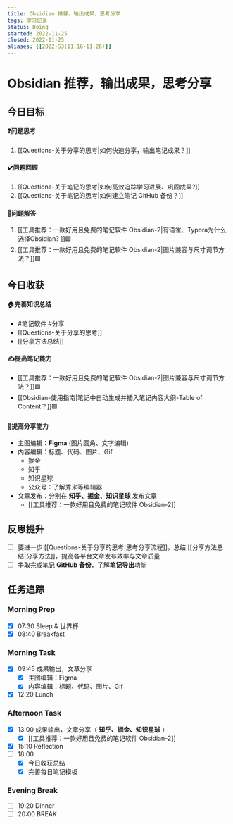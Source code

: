 ```yaml
---
title: Obsidian 推荐，输出成果，思考分享
tags: 学习记录
status: Doing
started: 2022-11-25
closed: 2022-11-25
aliases: [[2022-S3(11.16-11.26)]]
---
```

# Obsidian 推荐，输出成果，思考分享
## 今日目标
#### ❓问题思考
1. [[Questions-关于分享的思考|如何快速分享，输出笔记成果？]] 
#### ✔️问题回顾
1. [[Questions-关于笔记的思考|如何高效追踪学习进展、巩固成果?]] 
2. [[Questions-关于笔记的思考|如何建立笔记 GitHub 备份？]]
#### 👯问题解答
1. [[工具推荐：一款好用且免费的笔记软件 Obsidian-2|有语雀、Typora为什么选择Obsidian? ]]🟩
2. [[工具推荐：一款好用且免费的笔记软件 Obsidian-2|图片兼容与尺寸调节方法？]]🟩
## 今日收获
#### 🏠完善知识总结
- #笔记软件  #分享
- [[Questions-关于分享的思考]]
- [[分享方法总结]]
#### ✍️提高笔记能力
- [[工具推荐：一款好用且免费的笔记软件 Obsidian-2|图片兼容与尺寸调节方法？]]🟩
- [[Obsidian-使用指南|笔记中自动生成并插入笔记内容大纲-Table of Content？]]🟩
#### 👯提高分享能力
- 主图编辑：**Figma** (图片圆角、文字编辑)
- 内容编辑：标题、代码、图片、Gif
	- 掘金
	- 知乎
	- 知识星球
	- 公众号：了解秀米等编辑器
- 文章发布：分别在 **知乎、掘金、知识星球** 发布文章
	- [[工具推荐：一款好用且免费的笔记软件 Obsidian-2]]
## 反思提升
- [ ] 要进一步 [[Questions-关于分享的思考|思考分享流程]]，总结 [[分享方法总结|分享方法]]，提高各平台文章发布效率与文章质量
- [ ] 争取完成笔记 **GitHub 备份**，了解**笔记导出**功能
## 任务追踪
### Morning Prep
- [x] 07:30 Sleep & 世界杯
- [x] 08:40 Breakfast
### Morning Task
- [x] 09:45 成果输出，文章分享
	- [x] 主图编辑：Figma
	- [x] 内容编辑：标题、代码、图片、Gif
- [x] 12:20 Lunch
### Afternoon Task
- [x] 13:00 成果输出，文章分享（ **知乎、掘金、知识星球** ）
	- [x] [[工具推荐：一款好用且免费的笔记软件 Obsidian-2]]
- [x] 15:10 Reflection
- [ ] 18:00 
	- [x] 今日收获总结
	- [x] 完善每日笔记模板
### Evening Break
- [ ] 19:20 Dinner
- [ ] 20:00 BREAK